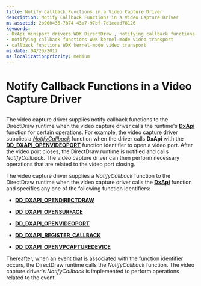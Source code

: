 ```yaml
---
title: Notify Callback Functions in a Video Capture Driver
description: Notify Callback Functions in a Video Capture Driver
ms.assetid: 2b900436-7874-43a7-97bf-7d1eead78126
keywords:
- DxApi miniport drivers WDK DirectDraw , notifying callback functions
- notifying callback functions WDK kernel-mode video transport
- callback functions WDK kernel-mode video transport
ms.date: 04/20/2017
ms.localizationpriority: medium
---
```


# Notify Callback Functions in a Video Capture Driver


## <span id="ddk_notify_callback_functions_in_a_video_capture_driver_gg"></span><span id="DDK_NOTIFY_CALLBACK_FUNCTIONS_IN_A_VIDEO_CAPTURE_DRIVER_GG"></span>


The video capture driver supplies notify callback functions to the DirectDraw runtime when the video capture driver calls the runtime's [**DxApi**](/windows-hardware/drivers/ddi/dxapi/nf-dxapi-dxapi) function for certain operations. For example, the video capture driver supplies a [*NotifyCallback*](/windows/desktop/api/ddkmapi/nc-ddkmapi-lpdd_notifycallback) function when the driver calls **DxApi** with the [**DD\_DXAPI\_OPENVIDEOPORT**](/previous-versions/windows/hardware/drivers/ff551498(v=vs.85)) function identifier to open a video port. After the video port closes, the DirectDraw runtime is notified and calls *NotifyCallback*. The video capture driver can then perform necessary operations that are related to the video port closing.

The video capture driver supplies a *NotifyCallback* function to the DirectDraw runtime when the video capture driver calls the [**DxApi**](/windows-hardware/drivers/ddi/dxapi/nf-dxapi-dxapi) function and specifies any one of the following function identifiers:

-   [**DD\_DXAPI\_OPENDIRECTDRAW**](/previous-versions/windows/hardware/drivers/ff550702(v=vs.85))

-   [**DD\_DXAPI\_OPENSURFACE**](/previous-versions/windows/hardware/drivers/ff550711(v=vs.85))

-   [**DD\_DXAPI\_OPENVIDEOPORT**](/previous-versions/windows/hardware/drivers/ff551498(v=vs.85))

-   [**DD\_DXAPI\_REGISTER\_CALLBACK**](/previous-versions/windows/hardware/drivers/ff551502(v=vs.85))

-   [**DD\_DXAPI\_OPENVPCAPTUREDEVICE**](/previous-versions/windows/hardware/drivers/ff551500(v=vs.85))

Thereafter, when an event that is associated with the function identifier occurs, the DirectDraw runtime calls the *NotifyCallback* function. The video capture driver's *NotifyCallback* is implemented to perform operations related to the event.

 

